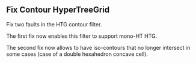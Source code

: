 ## Fix Contour HyperTreeGrid

Fix two faults in the HTG contour filter.

The first fix now enables this filter to support mono-HT HTG.

The second fix now allows to have iso-contours that no longer intersect in some cases (case of a double hexahedron concave cell).
